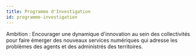 ```yaml
---
title: Programme d'Investigation
id: programme-investigation
---
```

Ambition : Encourager une dynamique d'innovation au sein des collectivités pour faire émerger des nouveaux services numériques qui adresse les problèmes des agents et des administrés des territoires.
